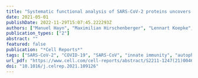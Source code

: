 ```yaml
---
title: "Systematic functional analysis of SARS-CoV-2 proteins uncovers viral innate immune antagonists and remaining vulnerabilities"
date: 2021-05-01
publishDate: 2022-11-29T15:07:45.222293Z
authors: ["Manuel Hayn", "Maximilian Hirschenberger", "Lennart Koepke", "Rayhane Nchioua", "Jan Hendrik Straub", "Susanne Klute", "Victoria Hunszinger", "Fabian Zech", "Caterina Prelli Bozzo", "Wasim Aftab", "Maria Hønholt Christensen", "Carina Conzelmann", "Janis Alexander Müller", "Smitha Srinivasachar Badarinarayan", "Christina Martina Stürzel", "Ignasi Forne", "Steffen Stenger", "Karl-Klaus Conzelmann", "Jan Münch", "Florian Ingo Schmidt", "Daniel Sauter", "Axel Imhof", "Frank Kirchhoff", "Konstantin Maria Johannes Sparrer"]
publication_types: ["2"]
abstract: ""
featured: false
publication: "*Cell Reports*"
tags: ["SARS-CoV-2", "COVID-19", "SARS-CoV", "innate immunity", "autophagy", "cytokine", "immune evasion", "interferon"]
url_pdf: "https://www.cell.com/cell-reports/abstract/S2211-1247(21)00465-4"
doi: "10.1016/j.celrep.2021.109126"
---
```


